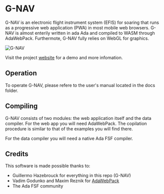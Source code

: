 # G-NAV
G-NAV is an electronic flight instrument system (EFIS) for soaring that runs as a progressive web application (PWA) in most mobile web browsers.
G-NAV is almost enterily written in ada Ada and compiled to WASM through AdaWebPack. Furthermote, G-NAV fully relies on WebGL for graphics.

![G-NAV](./docs/gnav_1.jpg)

Visit the project [website](https://sites.google.com/view/g-nav/news) for a demo and more infomation.

## Operation
To operate G-NAV, please refere to the user's manual located in the docs folder.

## Compiling
G-NAV consists of two modules: the web application itself and the data compiler. For the web app you will need AdaWebPack. The copilation procedure is similar to that of the examples you will find there.

For the data compiler you will need a native Ada FSF compiler.

## Credits
This software is made possible thanks to:
- Guillermo Hazebrouck for everything in this repo (G-NAV)
- Vadim Godunko and Maxim Reznik for [AdaWebPack](https://github.com/godunko/adawebpack)
- The Ada FSF community
